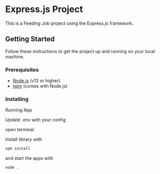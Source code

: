 # Express.js Project

This is a Feeding Job project using the Express.js framework.

## Getting Started

Follow these instructions to get the project up and running on your local machine.

### Prerequisites

- [Node.js](https://nodejs.org/) (v12 or higher)
- [npm](https://www.npmjs.com/) (comes with Node.js)

### Installing

Running App

Update .env with your config

open terminal

Install library with

```bash
npm install
```

and start the apps with

```bash
node .
```
